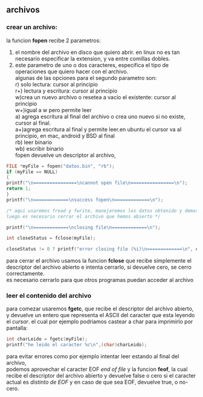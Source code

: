 ## archivos

### crear un archivo:

la funcion **fopen** recibe 2 parametros:

1. el nombre del archivo en disco que quiero abrir.
   en linux no es tan necesario especificar la extension, y va entre comillas dobles.
2. este parametro de uno o dos caracteres, especifica el tipo de operaciones que quiero hacer con el archivo.  
   algunas de las opciones para el segundo parametro son:  
   r) solo lectura: cursor al principio  
   r+) lectura y escritura: cursor al principio  
   w)crea un nuevo archivo o resetea a vacío el existente: cursor al principio  
   w+)igual a w pero permite leer  
   a) agrega escritura al final del archivo o crea uno nuevo si no existe, cursor al final.  
   a+)agrega escritura al final y permite leer.en ubuntu el cursor va al principio, en mac, android y BSD al final  
   rb) leer binario  
   wb) escribir binario  
   fopen devuelve un descriptor al archivo,

```C
FILE *myFile = fopen("datos.bin", "rb");
if (myFile == NULL)
{
printf("\n================\ncannot open file\n================\n");
return 1;
}
printf("\n=============\nsuccess fopen\n=============\n");

/* aqui usaremos fread y fwrite, manejaremos los datos obtenido y demas.
luego es necesario cerrar el archivo que hemos abierto */

printf("\n=============\nclosing file\n=============\n");

int closeStatus = fclose(myFile);

closeStatus != 0 ? printf("error closing file (%i)\n=============\n", closeStatus) : printf("success closing file (%i)\n=============\n", closeStatus);

```

para cerrar el archivo usamos la funcion **fclose** que recibe simplemente el descriptor del archivo abierto e intenta cerrarlo, si devuelve cero, se cerro correctamente.  
es necesario cerrarlo para que otros programas puedan acceder al archivo

### leer el contenido del archivo

para comezar usaremos **fgetc**, que recibe el descriptor del archivo abierto, y devuelve un entero que representa el ASCII del caracter que esta leyendo el _cursor_.
el cual por ejemplo podriamos castear a char para imprimirlo por pantalla:

```C
int charLeido = fgetc(myFile);
printf("he leido el caracter %c\n",(char)charLeido);
```

para evitar errores como por ejemplo intentar leer estando al final del archivo,  
podemos aprovechar el caracter EOF _end of file_ y la funcion **feof**, la
cual recibe el descriptor del archivo abierto y devuelve false o cero si el caracter actual es _distinto de EOF_ y en caso de que sea EOF, devuelve true, o no-cero.
